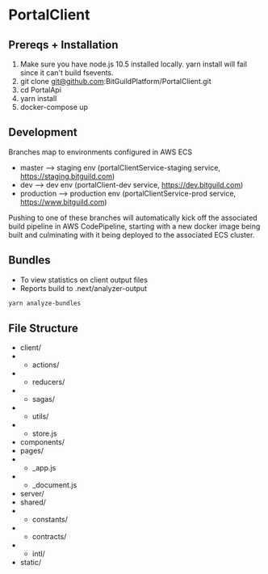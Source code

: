 # PortalClient

## Prereqs + Installation

1. Make sure you have node.js 10.5 installed locally. yarn install will fail since it can't build fsevents.
2. git clone git@github.com:BitGuildPlatform/PortalClient.git
3. cd PortalApi
4. yarn install
5. docker-compose up

## Development

Branches map to environments configured in AWS ECS

- master --> staging env (portalClientService-staging service, https://staging.bitguild.com)
- dev --> dev env (portalClient-dev service, https://dev.bitguild.com)
- production --> production env (portalClientService-prod service, https://www.bitguild.com)

Pushing to one of these branches will automatically kick off the associated build pipeline
in AWS CodePipeline, starting with a new docker image being built and culminating with it
being deployed to the associated ECS cluster.

## Bundles

- To view statistics on client output files
- Reports build to .next/analyzer-output
```bash
yarn analyze-bundles
```

## File Structure

- client/
- - actions/
- - reducers/
- - sagas/
- - utils/
- - store.js
- components/
- pages/
- - \_app.js
- - \_document.js
- server/
- shared/
- - constants/
- - contracts/
- - intl/
- static/

